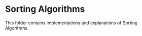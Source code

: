 # Sorting Algorithms

This folder contains implementations and explanations of Sorting Algorithms.

